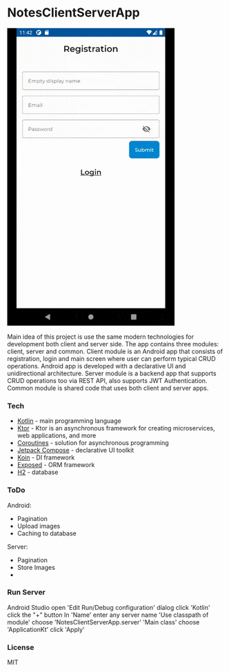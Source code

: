 # NotesClientServerApp
![preview.gif](readme/preview.gif)

Main idea of this project is use the same modern technologies for development both client and server side. 
The app contains three modules: client, server and common. Client module is an Android app that consists of registration,
login and main screen where user can perform typical CRUD operations. Android app is developed with 
a declarative UI and unidirectional architecture. Server module is a backend app that supports CRUD operations too via REST API,
also supports JWT Authentication. Common module is shared code that uses both client and server apps.

### Tech
* [Kotlin] - main programming language
* [Ktor] -  Ktor is an asynchronous framework for creating microservices, web applications, and more
* [Coroutines] - solution for asynchronous programming
* [Jetpack Compose] - declarative UI toolkit
* [Koin] - DI framework
* [Exposed] - ORM framework
* [H2] - database

### ToDo
Android:
* Pagination
* Upload images
* Caching to database

Server:
* Pagination
* Store Images
*
### Run Server
 Android Studio
open 'Edit Run/Debug configuration' dialog
click 'Kotlin'
click the "+" button
In 'Name' enter any server name
'Use classpath of module' choose 'NotesClientServerApp.server'
'Main class' choose 'ApplicationKt'
click 'Apply'

### License
MIT

[Kotlin]: <https://kotlinlang.org/>
[Ktor]: <https://ktor.io/>
[Coroutines]: <https://kotlinlang.org/docs/reference/coroutines-overview.html>
[Jetpack Compose]: <https://developer.android.com/jetpack/compose>
[Koin]: <https://insert-koin.io/>
[Exposed]: <https://github.com/JetBrains/Exposed>
[H2]: <https://www.h2database.com/html/main.html>

